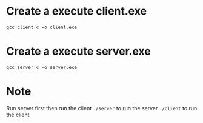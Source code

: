# Create a execute client.exe

`gcc client.c -o client.exe`

# Create a execute server.exe

`gcc server.c -o server.exe`

# Note

Run server first then run the client
`./server` to run the server
`./client` to run the client
